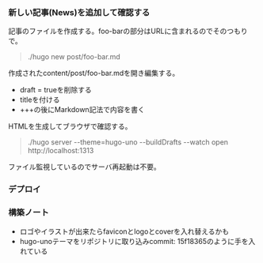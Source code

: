 ### 新しい記事(News)を追加して確認する

記事のファイルを作成する。foo-barの部分はURLに含まれるのでそのつもりで。

> ./hugo new post/foo-bar.md

作成されたcontent/post/foo-bar.mdを開き編集する。

* draft = trueを削除する
* titleを付ける
* +++の後にMarkdown記法で内容を書く

HTMLを生成してブラウザで確認する。

> ./hugo server --theme=hugo-uno --buildDrafts --watch
> open http://localhost:1313

ファイル監視しているのでサーバ再起動は不要。

### デプロイ

### 構築ノート

* ロゴやイラストが出来たらfaviconとlogoとcoverを入れ替えるかも
* hugo-unoテーマをリポジトリに取り込みcommit: 15f18365のように手を入れている
